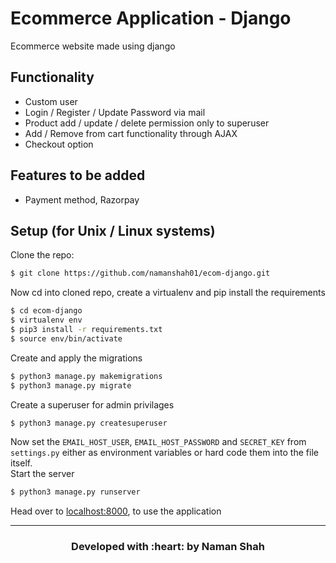 # Ecommerce Application - Django

Ecommerce website made using django

## Functionality

- Custom user
- Login / Register / Update Password via mail
- Product add / update / delete permission only to superuser
- Add / Remove from cart functionality through AJAX
- Checkout option

## Features to be added

- Payment method, Razorpay

## Setup (for Unix / Linux systems)

Clone the repo:
```bash
$ git clone https://github.com/namanshah01/ecom-django.git
```
Now cd into cloned repo, create a virtualenv and pip install the requirements
```bash
$ cd ecom-django
$ virtualenv env
$ pip3 install -r requirements.txt
$ source env/bin/activate
```
Create and apply the migrations
```bash
$ python3 manage.py makemigrations
$ python3 manage.py migrate
```
Create a superuser for admin privilages
```bash
$ python3 manage.py createsuperuser
```
Now set the `EMAIL_HOST_USER`, `EMAIL_HOST_PASSWORD` and `SECRET_KEY` from `settings.py` either as environment variables or hard code them into the file itself.
<br>Start the server
```bash
$ python3 manage.py runserver
```
Head over to [localhost:8000](http://localhost:8000/), to use the application

---
<h3 align="center"><b>Developed with :heart: by Naman Shah</b></h3>

